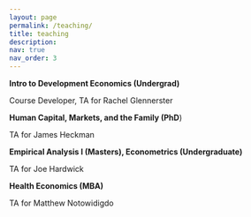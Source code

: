 ```yaml
---
layout: page
permalink: /teaching/
title: teaching
description: 
nav: true
nav_order: 3
---
```


**Intro to Development Economics (Undergrad)**

Course Developer, TA for Rachel Glennerster



**Human Capital, Markets, and the Family (PhD**)

TA for James Heckman



**Empirical Analysis I (Masters), Econometrics (Undergraduate)**

TA for Joe Hardwick



**Health Economics (MBA)**

TA for Matthew Notowidigdo







